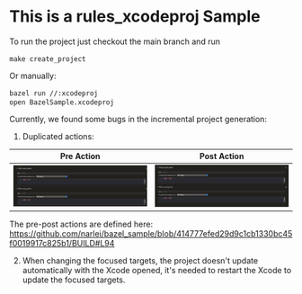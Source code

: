 # This is a rules_xcodeproj Sample

To run the project just checkout the main branch and run

```
make create_project
```

Or manually:

```
bazel run //:xcodeproj
open BazelSample.xcodeproj
```

Currently, we found some bugs in the incremental project generation:

1. Duplicated actions:

| Pre Action | Post Action |
|------------|-------------|
|![Pre](/Screenshots/pre_action.png)|![Post](/Screenshots/post_action.png)|

The pre-post actions are defined here: https://github.com/narlei/bazel_sample/blob/414777efed29d9c1cb1330bc45f0019917c825b1/BUILD#L94

2. When changing the focused targets, the project doesn't update automatically with the Xcode opened, it's needed to restart the Xcode to update the focused targets.
